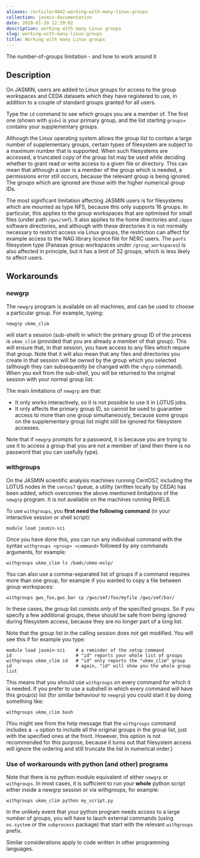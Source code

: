 ```yaml
---
aliases: /article/4842-working-with-many-linux-groups
collection: jasmin-documentation
date: 2020-01-20 12:39:02
description: working with many Linux groups
slug: working-with-many-linux-groups
title: Working with many Linux groups
---
```



The number-of-groups limitation - and how to work around it

## Description

On JASMIN, users are added to Linux groups for access to the group workspaces
and CEDA datasets which they have registered to use, in addition to a couple
of standard groups granted for all users.

Type the `id` command to see which groups you are a member of. The first one
(shown with `gid=`) is your primary group, and the list starting `groups=`
contains your supplementary groups.

Although the Linux operating system allows the group list to contain a large
number of supplementary groups, certain types of filesystem are subject to a
maximum number that is supported. When such filesystems are accessed, a
truncated copy of the group list may be used while deciding whether to grant
read or write access to a given file or directory. This can mean that although
a user is a member of the group which is needed, a permissions error still
occurs, because the relevant group is being ignored. The groups which are
ignored are those with the higher numerical group IDs.

The most significant limitation affecting JASMIN users is for filesystems
which are mounted as type NFS, because this only supports 16 groups. In
particular, this applies to the group workspaces that are optimised for small
files (under path `/gws/smf`). It also applies to the home directories and
`/apps` software directories, and although with these directories it is not
normally necessary to restrict access via Linux groups, the restriction can
affect for example access to the NAG library licence file for NERC users. The
`panfs` filesystem type (Panasas group workspaces under `/group_workspaces`)
is also affected in principle, but it has a limit of 32 groups, which is less
likely to affect users.

## Workarounds

### newgrp

The `newgrp` program is available on all machines, and can be used to choose a
particular group. For example, typing:

    
    
    newgrp ukmo_clim
    

will start a session (sub-shell) in which the primary group ID of the process
is `ukmo_clim` (provided that you are already a member of that group). This
will ensure that, in that session, you have access to any files which require
that group. Note that it will also mean that any files and directories you
create in that session will be owned by the group which you selected (although
they can subsequently be changed with the `chgrp` command). When you exit from
the sub-shell, you will be returned to the original session with your normal
group list.

The main limitations of `newgrp` are that:

  * It only works interactively, so it is not possible to use it in LOTUS jobs.
  * It only affects the primary group ID, so cannot be used to guarantee access to more than one group simultaneously, because some groups on the supplementary group list might still be ignored for filesystem accesses.

Note that if `newgrp` prompts for a password, it is because you are trying to
use it to access a group that you are not a member of (and then there is no
password that you can usefully type).

### withgroups

On the JASMIN scientific analysis machines running CentOS7, including the
LOTUS nodes in the `centos7` queue, a utility (written locally by CEDA) has
been added, which overcomes the above mentioned limitations of the `newgrp`
program. It is not available on the machines running RHEL6.

To use `withgroups`, you **first need the following command** (in your
interactive session or shell script):

    
    
    module load jasmin-sci
    

Once you have done this, you can run any individual command with the syntax
`withgroups <group> <command>` followed by any commands arguments, for
example:

    
    
    withgroups ukmo_clim ls /badc/ukmo-mslp/
    

You can also use a comma-separated list of groups if a command requires more
than one group, for example if you wanted to copy a file between group
workspaces:

    
    
    withgroups gws_foo,gws_bar cp /gws/smf/foo/myfile /gws/smf/bar/
    

In these cases, the group list consists _only_ of the specified groups. So if
you specify a few additional groups, these should be safe from being ignored
during filesystem access, because they are no longer part of a long list.

Note that the group list in the calling session does not get modified. You
will see this if for example you type:

    
    
    module load jasmin-sci    # a reminder of the setup command
    id                        # "id" reports your whole list of groups
    withgroups ukmo_clim id   # "id" only reports the "ukmo_clim" group
    id                        # again, "id" will show you the whole group list
    

This means that you should use `withgroups` on every command for which it is
needed. If you prefer to use a subshell in which every command will have this
group(s) list (for similar behaviour to `newgrp`) you could start it by doing
something like:

    
    
    withgroups ukmo_clim bash
    

(You might see from the help message that the `withgroups` command includes a
`-a` option to include all the original groups in the group list, just with
the specified ones at the front. However, this option is not recommended for
this purpose, because it turns out that filesystem access will ignore the
ordering and still truncate the list in numerical order.)

### Use of workarounds with python (and other) programs

Note that there is no python module equivalent of either `newgrp` or
`withgroups`. In most cases, it is sufficient to run your **whole** python
script either inside a newgrp session or via withgroups, for example:

    
    
    withgroups ukmo_clim python my_script.py
    

In the unlikely event that your python program needs access to a large number
of groups, you will have to lauch external commands (using `os.system` or the
`subprocess` package) that start with the relevant `withgroups` prefix.

Similar considerations apply to code written in other programming languages.
